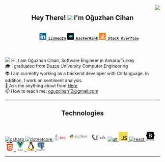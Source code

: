<img align="right" src="https://gpvc.arturio.dev/oguzcihan">

  <h2 align="center">
    Hey There! <img src="https://media.giphy.com/media/hvRJCLFzcasrR4ia7z/giphy.gif" width="25px"> I'm Oğuzhan Cihan
    
  </h2>

  <h5 align="center">
    <code>
      <a href="https://www.linkedin.com/in/oguzcihan/" title="LinkedIn"><img width="22" src="https://raw.githubusercontent.com/oguzcihan/oguzcihan/main/images/linkedin.svg"> LinkedIn</a></code>
    <code><a href="https://www.hackerrank.com/oguzcihan12" title="HackerRank"><img width="22" src="https://raw.githubusercontent.com/oguzcihan/oguzcihan/main/images/hackerrank.png"> HackerRank</a></code>
    <code><a href="https://stackoverflow.com/users/14614874/oguz-cihan" title="Stack Overflow Profile"><img width="22" src="https://raw.githubusercontent.com/oguzcihan/oguzcihan/main/images/stackoverflow.svg"> Stack Overflow</a></code>
  </h5>
  <br>
  <p align="left">
  <img src="https://media.giphy.com/media/hvRJCLFzcasrR4ia7z/giphy.gif" width="20px">
    Hi, I am Oğuzhan Cihan, Software Engineer in Ankara/Turkey
    <br>
    🎓 I graduated from Duzce University Computer Engineering
    <br>
    📚 I am currently working as a backend developer with C# language. In addition, I work on sentiment analysis.
    <br>
    💬 Ask me anything about from <a href="https://github.com/oguzcihan/oguzcihan/issues" title="Issues">Here</a>
    <br>
    📫 How to reach me: <a href="mailto: oguzcihan12@gmail.com">oguzcihan12@gmail.com</a>
  </p>

  <hr>
  <h2 align="center">Technologies
</h2>
  <br>
  <p align="center">
    <p align="left"> 
     <a title="CSharp" href="https://docs.microsoft.com/en-us/dotnet/csharp/" target="_blank" rel=”noopener”> <img src="https://seeklogo.com/images/C/c-sharp-c-logo-02F17714BA-seeklogo.com.png" alt="csharp" width="27" height="30"/> </a>
<a title=".Net Core Framework" href="https://dotnet.microsoft.com/" target="_blank" rel=”noopener”> <img src="https://upload.wikimedia.org/wikipedia/commons/thumb/e/ee/.NET_Core_Logo.svg/1200px-.NET_Core_Logo.svg.png" alt="dotnetcore" width="30" height="30"/>
<a><img title="Java" height="25" src="https://raw.githubusercontent.com/oguzcihan/oguzcihan/main/images/java-logo.png"></a>
<img title="Python" height="25" src="https://raw.githubusercontent.com/oguzcihan/oguzcihan/main/images/python.png">
<img title="Flask" height="25" src="https://raw.githubusercontent.com/oguzcihan/oguzcihan/main/images/flask.png">
<a href="https://git-scm.com/" title="Git" target="_blank" rel=”noopener”> <img src="https://www.vectorlogo.zone/logos/git-scm/git-scm-icon.svg" alt="git" width="30" height="30"/> </a>
<a href="https://developer.mozilla.org/en-US/docs/Web/JavaScript" title="Javascript" target="_blank" rel=”noopener”> <img src="https://raw.githubusercontent.com/devicons/devicon/master/icons/javascript/javascript-original.svg" alt="javascript" width="30" height="30"/> </a> 
<a href="https://reactjs.org/" target="_blank" rel=”noopener”> <img src="https://upload.wikimedia.org/wikipedia/commons/thumb/4/47/React.svg/1200px-React.svg.png" alt="react" width="33" height="30"/> </a>
<a href="https://getbootstrap.com" target="_blank" rel=”noopener”> <img src="https://raw.githubusercontent.com/devicons/devicon/master/icons/bootstrap/bootstrap-plain-wordmark.svg" alt="bootstrap" width="30" height="30"/> </a>
<a href="https://www.w3.org/html/" target="_blank" rel=”noopener”> <img src="https://raw.githubusercontent.com/devicons/devicon/master/icons/html5/html5-original-wordmark.svg" alt="html5" width="30" height="30"/> </a> 
<a href="https://vuejs.org/" target="_blank" rel=”noopener”> <img src="https://raw.githubusercontent.com/devicons/devicon/master/icons/vuejs/vuejs-original-wordmark.svg" alt="vuejs" width="30" height="30"/> </a>
<a href="https://www.linux.org/" target="_blank" rel=”noopener”> <img src="https://raw.githubusercontent.com/devicons/devicon/master/icons/linux/linux-original.svg" alt="linux" width="30" height="30"/> </a> 
<a href="https://www.postgresql.org" target="_blank" rel=”noopener”> <img src="https://raw.githubusercontent.com/devicons/devicon/master/icons/postgresql/postgresql-original-wordmark.svg" alt="postgresql" width="30" height="30"/> </a>

</p>
  </p>
  <hr>

